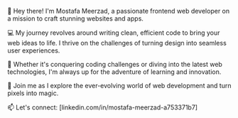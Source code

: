 👋 Hey there! I'm Mostafa Meerzad, a passionate frontend web developer on a mission to craft stunning websites and apps.

💻 My journey revolves around writing clean, efficient code to bring your web ideas to life. I thrive on the challenges of turning design into seamless user experiences.

🌟 Whether it's conquering coding challenges or diving into the latest web technologies, I'm always up for the adventure of learning and innovation.

🚀 Join me as I explore the ever-evolving world of web development and turn pixels into magic.

📫 Let's connect: [linkedin.com/in/mostafa-meerzad-a753371b7]
